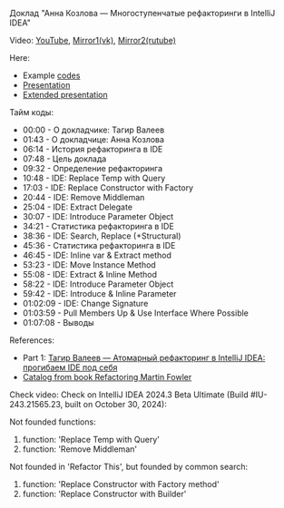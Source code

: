 Доклад "Анна Козлова — Многоступенчатые рефакторинги в IntelliJ IDEA"

Video:
[YouTube](https://www.youtube.com/watch?v=tmv_Grdbog4),
[Mirror1(vk)](https://vkvideo.ru/video-111905078_456247533),
[Mirror2(rutube)](https://rutube.ru/video/a34510b216afb7d4c53a078d20fea8c4/)

Here:
* Example [codes](src)
* [Presentation](presentation.pdf)
* [Extended presentation](big_presentation.pdf)

Тайм коды:
* 00:00 - О докладчике: Тагир Валеев
* 01:43 - О докладчице: Анна Козлова
* 06:14 - История рефакторинга в IDE
* 07:48 - Цель доклада
* 09:32 - Определение рефакторинга
* 10:48 - IDE: Replace Temp with Query
* 17:03 - IDE: Replace Constructor with Factory
* 20:44 - IDE: Remove Middleman
* 25:04 - IDE: Extract Delegate
* 30:07 - IDE: Introduce Parameter Object
* 34:21 - Статистика рефакторинга в IDE
* 38:36 - IDE: Search, Replace (+Structural)
* 45:36 - Статистика рефакторинга в IDE
* 46:45 - IDE: Inline var & Extract method
* 53:23 - IDE: Move Instance Method
* 55:08 - IDE: Extract & Inline Method
* 58:22 - IDE: Introduce Parameter Object
* 59:42 - IDE: Introduce & Inline Parameter
* 01:02:09 - IDE: Change Signature
* 01:03:59 - Pull Members Up & Use Interface Where Possible
* 01:07:08 - Выводы

References:
* Part 1: [Тагир Валеев — Атомарный рефакторинг в IntelliJ IDEA: прогибаем IDE под себя](https://github.com/satonin-v-yu/examples-atomic-refactoring)
* [Catalog from book Refactoring Martin Fowler](https://refactoring.com/catalog/)

Check video:
Check on IntelliJ IDEA 2024.3 Beta Ultimate (Build #IU-243.21565.23, built on October 30, 2024):

Not founded functions:
1) function: 'Replace Temp with Query'
2) function: 'Remove Middleman'

Not founded in 'Refactor This', but founded by common search:
1) function: 'Replace Constructor with Factory method'
2) function: 'Replace Constructor with Builder'
